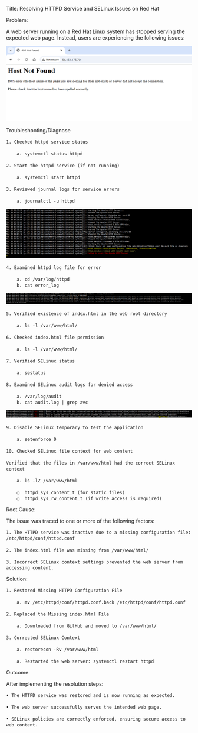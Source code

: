 Title: Resolving HTTPD Service and SELinux Issues on Red Hat

Problem:

A web server running on a Red Hat Linux system has stopped serving the expected web page. Instead, users are experiencing  the following issues:

![SSH Error](Image/webserver_error_v2.PNG)

Troubleshooting/Diagnose

	1. Checked httpd service status 
	
		a. systemctl status httpd

	2. Start the httpd service (if not running)

		a. systemctl start httpd
	
	3. Reviewed journal logs for service errors

		a. journalctl -u httpd

![SSH Error](Image/webserver_error_v2.1.PNG)


	4. Examined httpd log file for error
	
		a. cd /var/log/httpd
		b. cat error_log
		
![SSH Error](Image/webserver_error_v2.2.png)

	5. Verified existence of index.html in the web root directory
	
		a. ls -l /var/www/html/
	
	6. Checked index.html file permission
	
		a. ls -l /var/www/html/
	
	7. Verified SELinux status
	
		a. sestatus
	
	8. Examined SELinux audit logs for denied access
		
		a. /var/log/audit
		b. cat audit.log | grep avc
  
![SSH Error](Image/webserver_error_v2.3.PNG)
 
	9. Disable SELinux temporary to test the application
	
		a. setenforce 0
	
	10. Checked SELinux file context for web content

	Verified that the files in /var/www/html had the correct SELinux context
		
		a. ls -lZ /var/www/html

		○  httpd_sys_content_t (for static files)
		○  httpd_sys_rw_content_t (if write access is required)


Root Cause:

The issue was traced to one or more of the following factors:

	1. The HTTPD service was inactive due to a missing configuration file: /etc/httpd/conf/httpd.conf

	2. The index.html file was missing from /var/www/html/

	3. Incorrect SELinux context settings prevented the web server from accessing content.

Solution:

	1. Restored Missing HTTPD Configuration File
	
		a. mv /etc/httpd/conf/httpd.conf.back /etc/httpd/conf/httpd.conf
	
	2. Replaced the Missing index.html File
	
		a. Downloaded from GitHub and moved to /var/www/html/
	
	3. Corrected SELinux Context
	
		a. restorecon -Rv /var/www/html
	
		a. Restarted the web server: systemctl restart httpd
	
	


Outcome:

After implementing the resolution steps:

	• The HTTPD service was restored and is now running as expected.

	• The web server successfully serves the intended web page.

	• SELinux policies are correctly enforced, ensuring secure access to web content.
